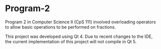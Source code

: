 Program-2
=========

Program 2 in Computer Science II (CpS 111) involved overloading operators to allow basic operations to be performed on fractions.

This project was developed using Qt 4. Due to recent changes to the IDE, the current implementation of this project will not compile in Qt 5.

